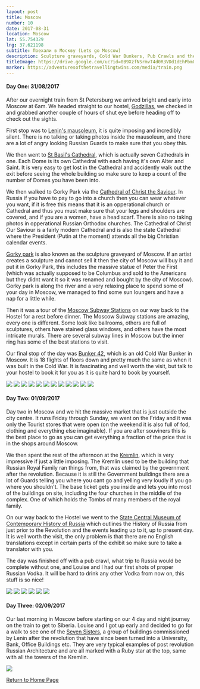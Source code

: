 ```yaml
---
layout: post
title: Moscow
number: 10
date: 2017-08-31
location: Moscow
lat: 55.754329
lng: 37.621198
subtitle: Поехали в Москву (Lets go Moscow)
description: Sculpture graveyards, Cold War Bunkers, Pub Crawls and the Kremlin!
titleImage: https://drive.google.com/uc?id=0B9XzfNSrmvT4d0R3VDd1dEhPbm8
marker: https://adventuresofthetravellingtwins.com/media/train.png
---
```


<h4>Day One: 31/08/2017</h4>

After our overnight train from St Petersburg we arrived bright and early into Moscow at 6am. We headed straight to our hostel, <a target="_blank" href="http://godzillashostel.com/">Godzillas</a>, we checked in and grabbed another couple of hours of shut eye before heading off to check out the sights.

First stop was to <a target="_blank" href="http://www.moscow.info/red-square/lenin-mausoleum.aspx">Lenin's mausoleum</a>, it is quite imposing and incredibly silent. There is no talking or taking photos inside the mausoleum, and there are a lot of angry looking Russian Guards to make sure that you obey this. 

We then went to <a target="_blank" href="http://www.moscow.info/red-square/st-basils-cathedral.aspx">St Basil's Cathedral</a>, which is actually seven Cathedrals in one. Each Dome is its own Cathedral with each having it's own Alter and Saint. It is very easy to get lost in the Cathedral and accidently walk out the exit before seeing the whole building so make sure to keep a count of the number of Domes you have been into.  

We then walked to Gorky Park via the <a target="_blank" href="http://www.moscow.info/orthodox-moscow/cathedral-christ-saviour.aspx">Cathedral of Christ the Saviour</a>. In Russia if you have to pay to go into a church then you can wear whatever you want, if it is free this means that it is an opperational church or Cathedral and thus you must make sure that your legs and shoulders are covered, and if you are a women, have a head scarf. There is also no taking photos in opperational Russian Orthodox churches. The Cathedral of Christ Our Saviour is a fairly modern Cathedral and is also the state Cathedral where the President (Putin at the moment) attends all the big Christian calendar events. 

<a target="_blank" href="http://www.moscow.info/parks/gorky-park.aspx">Gorky park</a> is also known as the sculpture graveyard of Moscow. If an artist creates a sculpture and cannot sell it then the city of Moscow will buy it and put it in Gorky Park, this includes the massive statue of Peter the First (which was actually supposed to be Columbus and sold to the Americans but they didnt want it so it was renamed and bought by the city of Moscow). Gorky park is along the river and a very relaxing place to spend some of your day in Moscow, we managed to find some sun loungers and have a nap for a little while. 

Then it was a tour of the <a target="_blank" href="http://www.creativevisualart.com/2013/05/21/11-of-moscows-most-beautiful-metro-stations">Moscow Subway Stations</a> on our way back to the Hostel for a rest before dinner. The Moscow Subway stations are amazing, every one is different. Some look like ballrooms, others are full of sculptures, others have stained glass windows, and others have the most intricate murals. There are several subway lines in Moscow but the inner ring has some of the best stations to visit. 

Our final stop of the day was <a target="_blank" href="http://bunker42.com/eng/">Bunker 42</a>, which is an old Cold War Bunker in Moscow. It is 18 flights of floors down and pretty much the same as when it was built in the Cold War. It is fascinating and well worth the visit, but talk to your hostel to book it for you as it is quite hard to book by yourself. 

<img src="https://drive.google.com/uc?id=0B9XzfNSrmvT4VU4wT3IzczU1dFk" class="image1">
<img src="https://drive.google.com/uc?id=0B9XzfNSrmvT4dy1icEsxNVdFbFk" class="image1">
<img src="https://drive.google.com/uc?id=0B9XzfNSrmvT4c0l1Y2pyamhlTDg" class="image1">
<img src="https://drive.google.com/uc?id=0B9XzfNSrmvT4ODJhcDEzTkJGVVE" class="image1">
<img src="https://drive.google.com/uc?id=0B9XzfNSrmvT4OXJrOXF5SmF5elk" class="image1">
<img src="https://drive.google.com/uc?id=0B9XzfNSrmvT4M1NwbU1NY2RsOTg" class="image1">
<img src="https://drive.google.com/uc?id=0B9XzfNSrmvT4NmltaURhbk1jS3c" class="image1">
<img src="https://drive.google.com/uc?id=0B9XzfNSrmvT4aXo0ZHo3TzdmWTA" class="image1">
<img src="https://drive.google.com/uc?id=0B9XzfNSrmvT4ZHpEMFNnbkdJcmc" class="image1">
<img src="https://drive.google.com/uc?id=0B9XzfNSrmvT4RThTcFlZendOQzQ" class="image1">
<img src="https://drive.google.com/uc?id=0B9XzfNSrmvT4SjBoRVVia2l3MWM" class="image1">
<img src="https://drive.google.com/uc?id=0B9XzfNSrmvT4dDUzdmNJWmlMdkU" class="image1">

<h4>Day Two: 01/09/2017</h4>

Day two in Moscow and we hit the massive market that is just outside the city centre. It runs Friday through Sunday, we went on the Friday and it was only the Tourist stores that were open (on the weekend it is also full of fod, clothing and everything else imaginable). If you are after souviners this is the best place to go as you can get everything a fraction of the price that is in the shops around Moscow. 

We then spent the rest of the afternoon at the <a target="_blank" href="https://www.kreml.ru/?cmd=00000000000000000110000000000000000&cmdex=409000000000000000000">Kremlin</a>, which is very impressive if just a little imposing. The Kremlin used to be the building that Russian Royal Family ran things from, that was claimed by the government after the revolution. Because it is still the Government buildings there are a lot of Guards telling you where you cant go and yelling very loudly if you go where you shouldn't. The base ticket gets you inside and lets you into most of the buildings on site, including the four churches in the middle of the complex. One of which holds the Tombs of many members of the royal family. 

On our way back to the Hostel we went to the <a target="_blank" href="http://www.russianmuseums.info/M388">State Central Museum of Contemporary History of Russia</a> which outlines the History of Russia from just prior to the Revolution and the events leading up to it, up to present day. It is well worth the visit, the only problem is that there are no English translations except in certain parts of the exhibit so make sure to take a translator with you. 

The day was finished off with a pub crawl, what trip to Russia would be complete without one, and Louise and I had our first shots of proper Russian Vodka. It will be hard to drink any other Vodka from now on, this stuff is so nice!

<img src="https://drive.google.com/uc?id=0B9XzfNSrmvT4UFh6TDNIN2ZXRTA" class="image1">
<img src="https://drive.google.com/uc?id=0B9XzfNSrmvT4SExoUGFENWI3WjQ" class="image1">
<img src="https://drive.google.com/uc?id=0B9XzfNSrmvT4MjVUQmZHc0oxeEk" class="image1">
<img src="https://drive.google.com/uc?id=0B9XzfNSrmvT4cXdBREpNcURjTDA" class="image1">
<img src="https://drive.google.com/uc?id=0B9XzfNSrmvT4SV9rT29oa2tXa3c" class="image1">
<img src="https://drive.google.com/uc?id=0B9XzfNSrmvT4MU8xTllTQ01VamM" class="image1">

<h4>Day Three: 02/09/2017</h4>

Our last morning in Moscow before starting on our 4 day and night journey on the train to get to Siberia. Louise and I got up early and decided to go for a walk to see one of the <a target="_blank" href="https://www.inyourpocket.com/moscow/Stalins-Seven-Sisters_70480f">Seven Sisters</a>, a group of buildings commissioned by Lenin after the revolution that have since been turned into a University, Bank, Office Buildings etc. They are very typical examples of post revolution Russian Architecture and are all marked with a Ruby star at the top, same with all the towers of the Kremlin. 

<img src="https://drive.google.com/open?id=0B9XzfNSrmvT4ZGhnUEotWFVIQW8" class="image1">

<a href="https://adventuresofthetravellingtwins.com">Return to Home Page</a>


